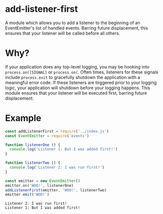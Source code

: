 add-listener-first
==================

A module which allows you to add a listener to the beginning of an EventEmitter's list of handled events. Barring future displacement, this ensures that your listener will be called before all others.

# Why?

If your application does any top-level logging, you may be hooking into `process.on([SIGNAL]` or `process.on(`. Often times, listeners for these signals include `process.exit` to gracefully shutdown the application with a meaningful error code. If these listeners are tirggered prior to your logging logic, your application will shutdown before your logging happens. This module ensures that your listener will be executed first, barring future displacement.

# Example

```js
const addListenerFirst = require('../index.js')
const EventEmitter = require('events')

function listenerOne () {
  console.log('Listener 1: But I was added first!')
}

function listenerTwo () {
  console.log('Listener 2: I was run first!')
}

const emitter = new EventEmitter()
emitter.on('WOO!', listenerOne)
addListenerFirst(emitter, 'WOO!', listenerTwo)
emitter.emit('WOO!')
```

```text
Listener 2: I was run first!
Listener 1: But I was added first!
```
